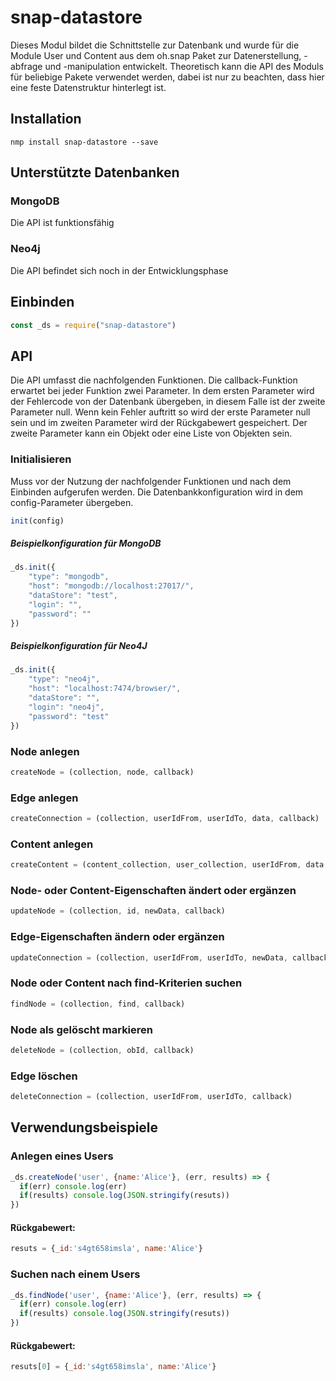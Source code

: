 # snap-datastore

Dieses Modul bildet die Schnittstelle zur Datenbank und wurde für die Module User und Content aus dem oh.snap Paket zur
Datenerstellung, -abfrage und -manipulation entwickelt. Theoretisch kann die API des Moduls für beliebige Pakete verwendet werden,
dabei ist nur zu beachten, dass hier eine feste Datenstruktur hinterlegt ist. 

## Installation
```console
nmp install snap-datastore --save
```

## Unterstützte Datenbanken
### MongoDB
Die API ist funktionsfähig
### Neo4j
Die API befindet sich noch in der Entwicklungsphase

## Einbinden
``` JavaScript
const _ds = require("snap-datastore")
```

## API
Die API umfasst die nachfolgenden Funktionen. Die callback-Funktion erwartet bei jeder Funktion zwei Parameter. In dem ersten Parameter wird der Fehlercode von der Datenbank übergeben, in diesem Falle ist der zweite Parameter null. Wenn kein Fehler auftritt so wird der erste Parameter null sein und im zweiten Parameter wird der Rückgabewert gespeichert. Der zweite Parameter kann ein Objekt oder eine Liste von Objekten sein.  
### Initialisieren
Muss vor der Nutzung der nachfolgender Funktionen und nach dem Einbinden aufgerufen werden. Die Datenbankkonfiguration wird in dem config-Parameter übergeben.
``` JavaScript
init(config)
```
##### Beispielkonfiguration für MongoDB
``` JavaScript
_ds.init({   
    "type": "mongodb",
    "host": "mongodb://localhost:27017/",
    "dataStore": "test",
    "login": "",
    "password": ""
})
```

##### Beispielkonfiguration für Neo4J
``` JavaScript
_ds.init({     
    "type": "neo4j",
    "host": "localhost:7474/browser/",
    "dataStore": "",
    "login": "neo4j",
    "password": "test"
})
```
### Node anlegen
``` JavaScript
createNode = (collection, node, callback)
```
### Edge anlegen
``` JavaScript
createConnection = (collection, userIdFrom, userIdTo, data, callback)
```
### Content anlegen
``` JavaScript
createContent = (content_collection, user_collection, userIdFrom, data, callback)
```
### Node- oder Content-Eigenschaften ändert oder ergänzen
``` JavaScript
updateNode = (collection, id, newData, callback)
```
### Edge-Eigenschaften ändern oder ergänzen
``` JavaScript
updateConnection = (collection, userIdFrom, userIdTo, newData, callback)
```
### Node oder Content nach find-Kriterien suchen
``` JavaScript
findNode = (collection, find, callback)
```
### Node als gelöscht markieren
``` JavaScript
deleteNode = (collection, obId, callback)
```
### Edge löschen
``` JavaScript
deleteConnection = (collection, userIdFrom, userIdTo, callback)
```

## Verwendungsbeispiele
### Anlegen eines Users
``` JavaScript
_ds.createNode('user', {name:'Alice'}, (err, results) => { 
  if(err) console.log(err) 
  if(results) console.log(JSON.stringify(resuts))
})
```
#### Rückgabewert:
``` JavaScript
resuts = {_id:'s4gt658imsla', name:'Alice'}
```

### Suchen nach einem Users
``` JavaScript
_ds.findNode('user', {name:'Alice'}, (err, results) => { 
  if(err) console.log(err) 
  if(results) console.log(JSON.stringify(resuts))
})
```
#### Rückgabewert:
``` JavaScript
resuts[0] = {_id:'s4gt658imsla', name:'Alice'}
```
